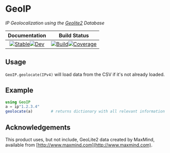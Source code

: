 # GeoIP

*IP Geolocalization using the [Geolite2](https://dev.maxmind.com/geoip/geoip2/geolite2/) Database*

|                                                                                                **Documentation**                                                                                                |                                                                                                                                        **Build Status**                                                                                                                                        |
|:---------------------------------------------------------------------------------------------------------------------------------------------------------------------------------------------------------------:|:----------------------------------------------------------------------------------------------------------------------------------------------------------------------------------------------------------------------------------------------------------------------------------------------:|
|   [![Stable](https://img.shields.io/badge/docs-stable-blue.svg)](https://JuliaWeb.github.io/GeoIP.jl/stable)[![Dev](https://img.shields.io/badge/docs-dev-blue.svg)](https://JuliaWeb.github.io/GeoIP.jl/dev)   |                       [![Build](https://github.com/JuliaWeb/GeoIP.jl/workflows/CI/badge.svg)](https://github.com/JuliaWeb/GeoIP.jl/actions)[![Coverage](https://codecov.io/gh/JuliaWeb/GeoIP.jl/branch/master/graph/badge.svg)](https://codecov.io/gh/JuliaWeb/GeoIP.jl)                       |

## Usage

`GeoIP.geolocate(IPv4)` will load data from the CSV if it's
not already loaded.

## Example

```julia
using GeoIP
a = ip"1.2.3.4"
geolocate(a)        # returns dictionary with all relevant information
```

## Acknowledgements
This product uses, but not include, GeoLite2 data created by MaxMind, available from
[http://www.maxmind.com](http://www.maxmind.com).
